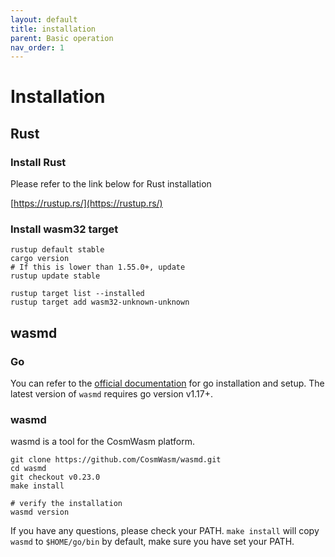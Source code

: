 ```yaml
---
layout: default
title: installation
parent: Basic operation
nav_order: 1
---
```


# Installation

## Rust

### Install Rust

Please refer to the link below for Rust installation

[https://rustup.rs/](https://rustup.rs/)

### Install wasm32 target

```
rustup default stable
cargo version
# If this is lower than 1.55.0+, update
rustup update stable

rustup target list --installed
rustup target add wasm32-unknown-unknown
```

## wasmd

### Go

You can refer to the [official documentation](https://go.dev/doc/install) for go installation and setup. The latest version of `wasmd` requires go version v1.17+.

### wasmd

wasmd is a tool for the CosmWasm platform.

```
git clone https://github.com/CosmWasm/wasmd.git
cd wasmd
git checkout v0.23.0
make install

# verify the installation
wasmd version
```

If you have any questions, please check your PATH. `make install` will copy `wasmd` to `$HOME/go/bin` by default, make sure you have set your PATH.


